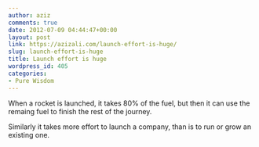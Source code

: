 ```yaml
---
author: aziz
comments: true
date: 2012-07-09 04:44:47+00:00
layout: post
link: https://azizali.com/launch-effort-is-huge/
slug: launch-effort-is-huge
title: Launch effort is huge
wordpress_id: 405
categories:
- Pure Wisdom
---
```


When a rocket is launched, it takes 80% of the fuel, but then it can use the remaing fuel to finish the rest of the journey.

Similarly it takes more effort to launch a company, than is to run or grow an existing one.
